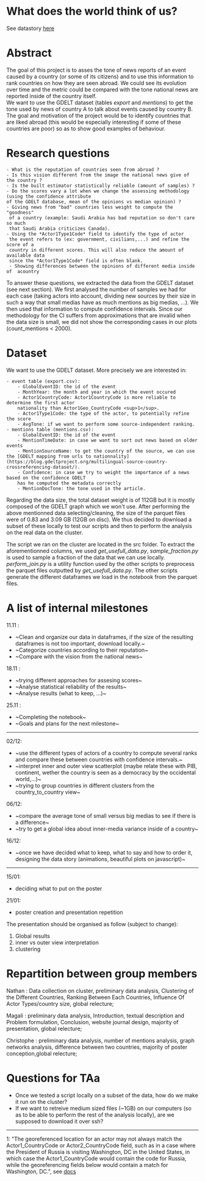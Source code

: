 # What does the world think of us?
See datastory [here](https://gossipworld.github.io/)
# Abstract
<!-- A 150 word description of the project idea, goals, dataset used. What story you would like to tell and why? What's the motivation behind your project? -->

The goal of this project is to asses the tone of news reports of an event caused by a country (or some of its citizens) and to use this information to rank countries on how they are seen abroad. We could see its evolution over time and the metric could be compared with the tone national news are reported inside of the country itself.  
We want to use the GDELT dataset (tables *export* and *mentions*) to get the tone used by news of country A to talk about events caused by country B.  
The goal and motivation of the project would be to identify countries that are liked abroad (this would be especially interesting if some of these countries are poor) so as to show good examples of behaviour. 

# Research questions
<!-- A list of research questions you would like to address during the project. --> 

	- What is the reputation of countries seen from abroad ?
	- Is this vision different from the image the national news give of the country ?
	- Is the built estimator statistically reliable (amount of samples) ?
	- Do the scores vary a lot when we change the assessing methodology (using the confidence attribute 
	of the GDELT database, mean of the opinions vs median opinion) ?
	- Giving news from "bad" countries less weight to compute the "goodness"
	 of a country (example: Saudi Arabia has bad reputation so don't care so much 
	 that Saudi Arabia criticizes Canada). 
	- Using the *Actor1Type1Code* field to identify the type of actor
	 the event refers to (ex: government, civilians,...) and refine the score of a 
	 country in different scores. This will also reduce the amount of available data 
	 since the *Actor1Type1Code* field is often blank.
	 - Showing differences between the opinions of different media inside of  acountry

	 
To answer these questions, we extracted the data from the GDELT dataset (see next section). We first analysed the number of samples we had for each case (taking actors into account, dividing new sources by their size in such a way that small medias have as much mentions as big medias, ...). We then used that information to compute confidence intervals. Since our methodology for the CI suffers from approximations that are invalid when the data size is small, we did not show the corresponding cases in our plots (count\_mentions < 2000).

# Dataset
<!-- List the dataset(s) you want to use, and some ideas on how do you expect to get, manage, process and enrich it/them. Show us you've read the docs and some examples, and you've a clear idea on what to expect. Discuss data size and format if relevant. -->

We want to use the GDELT dataset. More precisely we are interested in:  

	- event table (export.csv):
		- GlobalEventID: the id of the event
		- MonthYear: the month and year in which the event occured
		- Actor1CountryCode: Actor1CountryCode is more reliable to determine the first actor 
		nationality than Actor1Geo_CountryCode <sup>1</sup>.
		- Actor1Type1Code: the type of the actor, to potentially refine the score
		- AvgTone: if we want to perform some source-independent ranking.
	- mentions table (mentions.csv):
		- GlobalEventID: the id of the event
		- MentionTimeDate: in case we want to sort out news based on older events
		- MentionSourceName: to get the country of the source, we can use the [GDELT mapping from urls to nationnality](https://blog.gdeltproject.org/multilingual-source-country-crossreferencing-dataset/). 
		- Confidence: in case we try to weight the importance of a news based on the confidence GDELT 
		has he computed the metadata correctly
		- MentionDocTone: the tone used in the article.

Regarding the data size, the total dataset weight is of 112GB but it is mostly composed of the GDELT graph which we won't use. After performing the above mentionned data selecting/cleaning, the size of the parquet files were of 0.83 and 3.09 GB (12GB on disc). We thus decided to download a subset of these locally to test our scripts and then to perform the analysis on the real data on the cluster.  


The script we ran on the cluster are located in the src folder.
To extract the aforementionned columns, we used *get\_usefull\_data.py*, *sample\_fraction.py* is used to sample a fraction of the data that we can use locally. *perform\_join.py* is a utility function used by the other scripts to preprocess the parquet files outputted by *get\_usefull\_data.py*. The other scripts generate the different dataframes we load in the notebook from the parquet files.  

# A list of internal milestones
<!-- Add here a sketch of your planning for the next project milestone. -->

11.11 :

 - ~Clean and organize our data in dataframes, if the size of the resulting dataframes is not too important, download locally.~
 - ~Categorize countries according to their reputation~
 - ~Compare with the vision from the national news~

18.11 : 

 - ~trying different approaches for assesing scores~
 - ~Analyse statistical reliability of the results~
 - ~Analyse results (what to keep, ...)~

25.11 :

 - ~Completing the notebook~
 - ~Goals and plans for the next milestone~

-----
02/12:
- ~use the different types of actors of a country to compute several ranks and compare these between countries with confidence intervals.~  
- ~interpret inner and outer view scatterplot (maybe relate these with PIB, continent, wether the country is seen as a democracy by the occidental world,...)~
- ~trying to group countries in different clusters from the country_to_country view~

06/12:  
- ~compare the average tone of small versus big medias to see if there is a difference~  
- ~try to get a global idea about inner-media variance inside of a country~

16/12:
- ~once we have decided what to keep, what to say and how to order it, designing the data story (animations, beautiful plots on javascript)~  

-----

    
15/01:
- deciding what to put on the poster  

21/01:
- poster creation and presentation repetition  
    
The presentation should be organised as follow (subject to change):
1. Global results
2. inner vs outer view interpretation
3. clustering

# Repartition between group members

Nathan : Data collection on cluster, preliminary data analysis, Clustering of the Different Countries, Ranking Between Each Countries, Influence Of Actor Types/country size, global relecture;

Magali : preliminary data analysis, Introduction, textual description and Problem formulation, Conclusion, website journal design, majority of presentation, global relecture;

Christophe : preliminary data analysis, number of mentions analysis, graph networks analysis, difference between two countries, majority of poster conception,global relecture;

# Questions for TAa
<!-- Add here some questions you have for us, in general or project-specific. -->

 - Once we tested a script locally on a subset of the data, how do we make it run on the cluster?
 - If we want to retreive medium sized files (~1GB) on our computers (so as to be able to perform the rest of the analysis locally), are we supposed to download it over ssh?

-------

1: "The georeferenced location for an actor may not always match the
Actor1\_CountryCode or Actor2\_CountryCode field, such as in a case where the President of Russia is visiting Washington, DC in the United States, in which case the Actor1\_CountryCode would contain the code for Russia, while the georeferencing fields below would contain a match for Washington, DC.", see [docs](http://data.gdeltproject.org/documentation/GDELT-Event_Codebook-V2.0.pdf)
